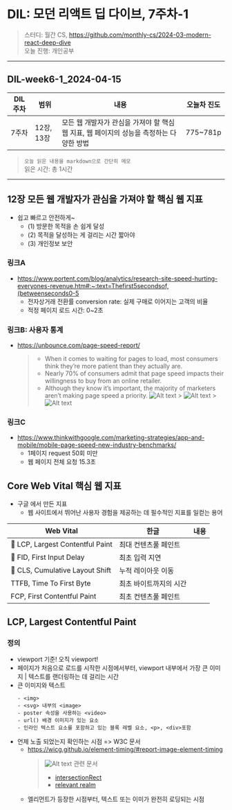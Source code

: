 # DIL: 모던 리액트 딥 다이브, 7주차-1

> 스터디: 월간 CS, https://github.com/monthly-cs/2024-03-modern-react-deep-dive  
> 오늘 진행: 개인공부

---

## DIL-week6-1_2024-04-15

| DIL 주차 | 범위       | 내용                                                                                    | 오늘차 진도 |
| -------- | ---------- | --------------------------------------------------------------------------------------- | ----------- |
| 7주차    | 12장, 13장 | 모든 웹 개발자가 관심을 가져야 할 핵심 웹 지표, 웹 페이지의 성능을 측정하는 다양한 방법 | 775~781p    |

> `오늘 읽은 내용을 markdown으로 간단히 메모`  
> 읽은 시간: 총 1시간

---

## 12장 모든 웹 개발자가 관심을 가져야 할 핵심 웹 지표

- 쉽고 빠르고 안전하게~
  - (1) 방문한 목적을 손 쉽게 달성
  - (2) 목적을 달성하는 게 걸리는 시간 짧아야
  - (3) 개인정보 보안

### 링크A

- https://www.portent.com/blog/analytics/research-site-speed-hurting-everyones-revenue.htm#:~:text=Thefirst5secondsof,(betweenseconds0-5
  - 전자상거래 전환률 conversion rate: 실제 구매로 이어지는 고객의 비율
  - 적정 페이지 로드 시간: 0~2초

### 링크B: 사용자 통계

- https://unbounce.com/page-speed-report/
  > - When it comes to waiting for pages to load, most consumers think they’re more patient than they actually are.
  > - Nearly 70% of consumers admit that page speed impacts their willingness to buy from an online retailer.
  > - Although they know it’s important, the majority of marketers aren’t making page speed a priority.
  >   ![Alt text](image.png) > ![Alt text](image-1.png) > ![Alt text](image-2.png)

### 링크C

- https://www.thinkwithgoogle.com/marketing-strategies/app-and-mobile/mobile-page-speed-new-industry-benchmarks/
  - 1페이지 request 50회 미만
  - 웹 페이지 전체 요청 15.3초

## Core Web Vital 핵심 웹 지표

- 구글 에서 만든 지표
  - 웹 사이트에서 뛰어난 사용자 경험을 제공하는 데 필수적인 지표를 일컫는 용어

| Web Vital                        | 한글                   | 내용 |
| -------------------------------- | ---------------------- | ---- |
| 📌 LCP, Largest Contentful Paint | 최대 컨텐츠풀 페인트   |      |
| 📌 FID, First Input Delay        | 최초 입력 지연         |      |
| 📌 CLS, Cumulative Layout Shift  | 누적 레이아웃 이동     |      |
| TTFB, Time To First Byte         | 최초 바이트까지의 시간 |
| FCP, First Contentful Paint      | 최초 컨텐츠풀 페인트   |

## LCP, Largest Contentful Paint

### 정의

- viewport 기준! 오직 viewport!
- 페이지가 처음으로 로드를 시작한 시점에서부터, viewport 내부에서 가장 큰 이미지 | 텍스트를 랜더링하는 데 걸리는 시간
- 큰 이미지와 텍스트
  ```
  - <img>
  - <svg> 내부의 <image>
  - poster 속성을 사용하는 <video>
  - url() 배경 이미지가 있는 요소
  - 인라인 텍스트 요소를 포함하고 있는 블록 레벨 요소, <p>, <div>포함
  ```
- 언제 노출 되었는지 확인하는 시점 => W3C 문서
  - https://wicg.github.io/element-timing/#report-image-element-timing
    > ![Alt text](image-3.png)
    > 관련 문서
    >
    > - [intersectionRect](https://w3c.github.io/IntersectionObserver/#calculate-intersection-rect-algo)
    > - [relevant realm](https://html.spec.whatwg.org/multipage/webappapis.html#concept-relevant-realm)
  - 엘리먼트가 등장한 시점부터, 텍스트 또는 이미가 완전히 로딩되는 시점
